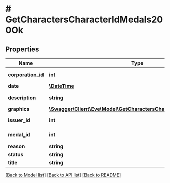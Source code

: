 # # GetCharactersCharacterIdMedals200Ok

## Properties

Name | Type | Description | Notes
------------ | ------------- | ------------- | -------------
**corporation_id** | **int** | corporation_id integer |
**date** | [**\DateTime**](\DateTime.md) | date string |
**description** | **string** | description string |
**graphics** | [**\Swagger\Client\Eve\Model\GetCharactersCharacterIdMedalsGraphic[]**](GetCharactersCharacterIdMedalsGraphic.md) | graphics array |
**issuer_id** | **int** | issuer_id integer |
**medal_id** | **int** | medal_id integer |
**reason** | **string** | reason string |
**status** | **string** | status string |
**title** | **string** | title string |

[[Back to Model list]](../../README.md#models) [[Back to API list]](../../README.md#endpoints) [[Back to README]](../../README.md)
